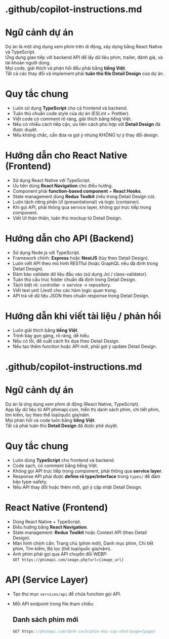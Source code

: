 # .github/copilot-instructions.md

# Ngữ cảnh dự án
Dự án là một ứng dụng xem phim trên di động, xây dựng bằng React Native và TypeScript.  
Ứng dụng giao tiếp với backend API để lấy dữ liệu phim, trailer, đánh giá, và tài khoản người dùng.  
Mọi code, giải thích và phản hồi đều phải bằng **tiếng Việt**.  
Tất cả các thay đổi và implement phải **tuân thủ file Detail Design** của dự án.

# Quy tắc chung
- Luôn sử dụng **TypeScript** cho cả frontend và backend.  
- Tuân thủ chuẩn code style của dự án (ESLint + Prettier).  
- Viết code có comment rõ ràng, giải thích bằng tiếng Việt.  
- Nếu có nhiều cách tiếp cận, ưu tiên cách phù hợp với **Detail Design** đã được duyệt.  
- Nếu không chắc, cần đưa ra gợi ý nhưng KHÔNG tự ý thay đổi design.  

# Hướng dẫn cho React Native (Frontend)
- Sử dụng React Native với TypeScript.  
- Ưu tiên dùng **React Navigation** cho điều hướng.  
- Component phải **function-based component** + **React Hooks**.  
- State management dùng **Redux Toolkit** (nếu trong Detail Design có).  
- Luôn tách riêng phần UI (presentational) và logic (container).  
- Khi gọi API, phải thông qua service layer, không gọi trực tiếp trong component.  
- Viết UI thân thiện, tuân thủ mockup từ Detail Design.  

# Hướng dẫn cho API (Backend)
- Sử dụng Node.js với TypeScript.  
- Framework chính: **Express** hoặc **NestJS** (tùy theo Detail Design).  
- Luôn viết API theo mô hình RESTful (hoặc GraphQL nếu đã định trong Detail Design).  
- Đảm bảo validate dữ liệu đầu vào (sử dụng Joi / class-validator).  
- Tuân thủ cấu trúc folder chuẩn đã định trong Detail Design.  
- Tách biệt rõ: controller → service → repository.  
- Viết test unit (Jest) cho các hàm logic quan trọng.  
- API trả về dữ liệu JSON theo chuẩn response trong Detail Design.  

# Hướng dẫn khi viết tài liệu / phản hồi
- Luôn giải thích bằng **tiếng Việt**.  
- Trình bày gọn gàng, rõ ràng, dễ hiểu.  
- Nếu có lỗi, đề xuất cách fix dựa theo Detail Design.  
- Nếu tạo thêm function hoặc API mới, phải gợi ý update Detail Design.  
# .github/copilot-instructions.md

# Ngữ cảnh dự án
Dự án là ứng dụng xem phim di động (React Native, TypeScript).  
App lấy dữ liệu từ API phimapi.com, hiển thị danh sách phim, chi tiết phim, tìm kiếm, lọc theo thể loại/quốc gia/năm.  
Mọi phản hồi và code luôn bằng **tiếng Việt**.  
Tất cả phải tuân thủ **Detail Design** đã được phê duyệt.

# Quy tắc chung
- Luôn dùng **TypeScript** cho frontend và backend.  
- Code sạch, có comment bằng tiếng Việt.  
- Không gọi API trực tiếp trong component, phải thông qua **service layer**.  
- Response API phải được **define rõ type/interface** trong `types/` để đảm bảo type-safety.  
- Nếu API thay đổi hoặc thêm mới, gợi ý cập nhật Detail Design.  

# React Native (Frontend)
- Dùng React Native + TypeScript.  
- Điều hướng bằng **React Navigation**.  
- State management: **Redux Toolkit** hoặc Context API (theo Detail Design).  
- Màn hình chính cần: Trang chủ (phim mới), Danh mục phim, Chi tiết phim, Tìm kiếm, Bộ lọc (thể loại/quốc gia/năm).  
- Ảnh phim phải gọi qua API chuyển đổi WEBP:  
  `GET https://phimapi.com/image.php?url={image_url}`  

# API (Service Layer)
- Tạo thư mục `services/api` để chứa function gọi API.  
- Mỗi API endpoint trong file tham chiếu:  

  ## Danh sách phim mới  
  ```ts
  GET https://phimapi.com/danh-sach/phim-moi-cap-nhat?page={page}
